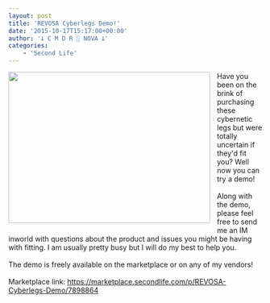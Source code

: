 ```yaml
---
layout: post
title: 'REVOSA Cyberlegs Demo!'
date: '2015-10-17T15:17:00+00:00'
author: '𐕣 C M D R ░ NOVA 𐕣'
categories:
    - 'Second Life'
---
```


<div style="clear: both; text-align: center;">
<a href="http://3.bp.blogspot.com/-At6fEIEBzxY/ViJmJBlsuVI/AAAAAAAAAbc/OSU0AKG-OSA/s1600/RCLA.png" style="clear: left; float: left; margin-bottom: 1em; margin-right: 1em;"><img border="0" height="300" src="http://3.bp.blogspot.com/-At6fEIEBzxY/ViJmJBlsuVI/AAAAAAAAAbc/OSU0AKG-OSA/s400/RCLA.png" width="400" /></a></div>
Have you been on the brink of purchasing these cybernetic legs but were totally uncertain if they'd fit you? Well now you can try a demo!<br />
<br />
Along with the demo, please feel free to send me an IM inworld with questions about the product and issues you might be having with fitting. I am usually pretty busy but I will do my best to help you.<br />
<br />
The demo is freely available on the marketplace or on any of my vendors!<br />
<br />
Marketplace link: <a href="https://marketplace.secondlife.com/p/REVOSA-Cyberlegs-Demo/7898864" target="_blank" rel="noopener">https://marketplace.secondlife.com/p/REVOSA-Cyberlegs-Demo/7898864</a>